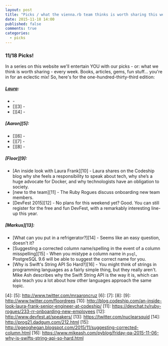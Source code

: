 ```yaml
---
layout: post
title: "Picks / what the vienna.rb team thinks is worth sharing this week"
date: 2015-11-18 14:00
published: false
comments: true
categories:
  - picks
---
```


### 11/18 Picks!

In a series on this website we'll entertain YOU with our picks - or: what we think is worth sharing - every week.
Books, articles, gems, fun stuff... you're in for an eclectic mix! So, here's for the one-hundred-thirty-third edition:

##### [Laura][1]:
- [][2] -
- [][3] -
- [][4] -  

##### [Aaron][5]:
- [][6] -
- [][7] -
- [][8] -

##### [Floor][9]:
- [An inside look with Laura Frank][10] - Laura shares on the Codeship blog why she feels a responsibility to speak about tech, why she’s a huge advocate for Docker, and why technologists have an obligation to society. 
- [new to the team][11] - The Ruby Rogues discuss onboarding new team members.  
- [DevFest 2015][12] - No plans for this weekend yet? Good. You can still register for the free and fun DevFest, with a remarkably interesting line-up this year.

##### [Markus][13]:
- [What can you put in a refrigerator?][14] - Seems like an easy question, doesn't it?
- [Suggesting a corrected column name/spelling in the event of a column misspelling][15] - When you mistype a column name in `psql`, PostgreSQL 9.6 will be able to suggest the correct name for you.
- [Why is Swift's String API So Hard?][16] - You might think of strings in programming languages as a fairly simple thing, but they really aren't. Mike Ash describes why the Swift String API is the way it is, which can also teach you a lot about how other languages approach the same topic.


[1]: http://www.twitter.com/alicetragedy
[2]:
[3]:
[4]:
[5]: http://www.twitter.com/mraaroncruz
[6]:
[7]:
[8]:
[9]: http://www.twitter.com/floordrees
[10]: http://blog.codeship.com/an-inside-look-laura-frank-senior-engineer-at-codeship/
[11]: https://devchat.tv/ruby-rogues/233-rr-onboarding-new-employees
[12]: http://www.devfest.at/speakers/
[13]: https://twitter.com/nuclearsquid
[14]: http://prog21.dadgum.com/212.html
[15]: http://pgeoghegan.blogspot.com/2015/11/suggesting-corrected-column.html
[16]: https://www.mikeash.com/pyblog/friday-qa-2015-11-06-why-is-swifts-string-api-so-hard.html
